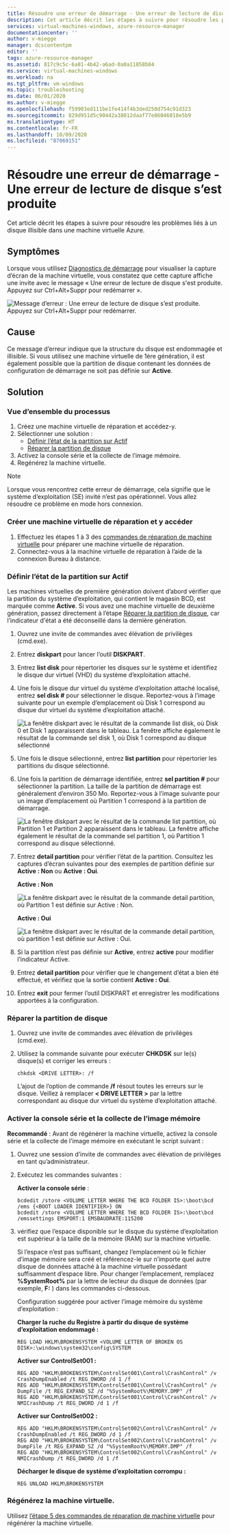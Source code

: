 ```yaml
---
title: Résoudre une erreur de démarrage - Une erreur de lecture de disque s’est produite
description: Cet article décrit les étapes à suivre pour résoudre les problèmes liés à un disque illisible dans une machine virtuelle Azure.
services: virtual-machines-windows, azure-resource-manager
documentationcenter: ''
author: v-miegge
manager: dcscontentpm
editor: ''
tags: azure-resource-manager
ms.assetid: 817c9c5c-6a81-4b42-a6ad-0a0a11858b84
ms.service: virtual-machines-windows
ms.workload: na
ms.tgt_pltfrm: vm-windows
ms.topic: troubleshooting
ms.date: 06/01/2020
ms.author: v-miegge
ms.openlocfilehash: f59903ed111be1fe414f4b3ded250d754c91d323
ms.sourcegitcommit: 829d951d5c90442a38012daaf77e86046018e5b9
ms.translationtype: HT
ms.contentlocale: fr-FR
ms.lasthandoff: 10/09/2020
ms.locfileid: "87069151"
---
```

# <a name="troubleshoot-boot-error---disk-read-error-occurred"></a>Résoudre une erreur de démarrage - Une erreur de lecture de disque s’est produite

Cet article décrit les étapes à suivre pour résoudre les problèmes liés à un disque illisible dans une machine virtuelle Azure.

## <a name="symptoms"></a>Symptômes

Lorsque vous utilisez [Diagnostics de démarrage](./boot-diagnostics.md) pour visualiser la capture d’écran de la machine virtuelle, vous constatez que cette capture affiche une invite avec le message « Une erreur de lecture de disque s'est produite. Appuyez sur Ctrl+Alt+Suppr pour redémarrer ».

   ![Message d’erreur : Une erreur de lecture de disque s’est produite. Appuyez sur Ctrl+Alt+Suppr pour redémarrer.](./media/disk-read-error-occurred/1.png)

## <a name="cause"></a>Cause

Ce message d’erreur indique que la structure du disque est endommagée et illisible. Si vous utilisez une machine virtuelle de 1ère génération, il est également possible que la partition de disque contenant les données de configuration de démarrage ne soit pas définie sur **Active**.

## <a name="solution"></a>Solution

### <a name="process-overview"></a>Vue d’ensemble du processus

1. Créez une machine virtuelle de réparation et accédez-y.
1. Sélectionner une solution :
   - [Définir l’état de la partition sur Actif](#set-partition-status-to-active)
   - [Réparer la partition de disque](#fix-the-disk-partition)
1. Activez la console série et la collecte de l’image mémoire.
1. Regénérez la machine virtuelle.

> [!NOTE]
> Lorsque vous rencontrez cette erreur de démarrage, cela signifie que le système d’exploitation (SE) invité n’est pas opérationnel. Vous allez résoudre ce problème en mode hors connexion.

### <a name="create-and-access-a-repair-vm"></a>Créer une machine virtuelle de réparation et y accéder

1. Effectuez les étapes 1 à 3 des [commandes de réparation de machine virtuelle](./repair-windows-vm-using-azure-virtual-machine-repair-commands.md) pour préparer une machine virtuelle de réparation.
1. Connectez-vous à la machine virtuelle de réparation à l’aide de la connexion Bureau à distance.

### <a name="set-partition-status-to-active"></a>Définir l’état de la partition sur Actif

Les machines virtuelles de première génération doivent d’abord vérifier que la partition du système d’exploitation, qui contient le magasin BCD, est marquée comme **Active**. Si vous avez une machine virtuelle de deuxième génération, passez directement à l’étape [Réparer la partition de disque](#fix-the-disk-partition), car l’indicateur d'état a été déconseillé dans la dernière génération.

1. Ouvrez une invite de commandes avec élévation de privilèges (cmd.exe).
1. Entrez **diskpart** pour lancer l’outil **DISKPART**.
1. Entrez **list disk** pour répertorier les disques sur le système et identifiez le disque dur virtuel (VHD) du système d’exploitation attaché.
1. Une fois le disque dur virtuel du système d’exploitation attaché localisé, entrez **sel disk #** pour sélectionner le disque. Reportez-vous à l’image suivante pour un exemple d’emplacement où Disk 1 correspond au disque dur virtuel du système d’exploitation attaché.

   ![La fenêtre diskpart avec le résultat de la commande **list disk**, où Disk 0 et Disk 1 apparaissent dans le tableau. La fenêtre affiche également le résultat de la commande **sel disk 1**, où Disk 1 correspond au disque sélectionné](./media/disk-read-error-occurred/2.png)

1. Une fois le disque sélectionné, entrez **list partition** pour répertorier les partitions du disque sélectionné.
1. Une fois la partition de démarrage identifiée, entrez **sel partition #** pour sélectionner la partition. La taille de la partition de démarrage est généralement d’environ 350 Mo.  Reportez-vous à l’image suivante pour un image d’emplacement où Partition 1 correspond à la partition de démarrage.

   ![La fenêtre diskpart avec le résultat de la commande **list partition**, où Partition 1 et Partition 2 apparaissent dans le tableau. La fenêtre affiche également le résultat de la commande **sel partition 1**, où Partition 1 correspond au disque sélectionné.](./media/disk-read-error-occurred/3.png)

1. Entrez **detail partition** pour vérifier l’état de la partition. Consultez les captures d’écran suivantes pour des exemples de partition définie sur **Active : Non** ou **Active : Oui**.

   **Active : Non**

   ![La fenêtre diskpart avec le résultat de la commande **detail partition**, où Partition 1 est définie sur **Active : Non**.](./media/disk-read-error-occurred/4.png)

   **Active : Oui**

   ![La fenêtre diskpart avec le résultat de la commande **detail partition**, où partition 1 est définie sur **Active : Oui**.](./media/disk-read-error-occurred/5.png)

1. Si la partition n’est pas définie sur **Active**, entrez **active** pour modifier l’indicateur Active.
1. Entrez **detail partition** pour vérifier que le changement d’état a bien été effectué, et vérifiez que la sortie contient **Active : Oui**. 
1. Entrez **exit** pour fermer l’outil DISKPART et enregistrer les modifications apportées à la configuration.

### <a name="fix-the-disk-partition"></a>Réparer la partition de disque

1. Ouvrez une invite de commandes avec élévation de privilèges (cmd.exe).
1. Utilisez la commande suivante pour exécuter **CHKDSK** sur le(s) disque(s) et corriger les erreurs :

   `chkdsk <DRIVE LETTER>: /f`

   L’ajout de l’option de commande **/f** résout toutes les erreurs sur le disque. Veillez à remplacer **< DRIVE LETTER >** par la lettre correspondant au disque dur virtuel du système d’exploitation attaché.

### <a name="enable-the-serial-console-and-memory-dump-collection"></a>Activer la console série et la collecte de l’image mémoire

**Recommandé** : Avant de régénérer la machine virtuelle, activez la console série et la collecte de l’image mémoire en exécutant le script suivant :

1. Ouvrez une session d’invite de commandes avec élévation de privilèges en tant qu’administrateur.
1. Exécutez les commandes suivantes :

   **Activer la console série** :
   
   ```
   bcdedit /store <VOLUME LETTER WHERE THE BCD FOLDER IS>:\boot\bcd /ems {<BOOT LOADER IDENTIFIER>} ON 
   bcdedit /store <VOLUME LETTER WHERE THE BCD FOLDER IS>:\boot\bcd /emssettings EMSPORT:1 EMSBAUDRATE:115200
   ```

1. vérifiez que l’espace disponible sur le disque du système d’exploitation est supérieur à la taille de la mémoire (RAM) sur la machine virtuelle.

   Si l’espace n’est pas suffisant, changez l’emplacement où le fichier d’image mémoire sera créé et référencez-le sur n’importe quel autre disque de données attaché à la machine virtuelle possédant suffisamment d’espace libre. Pour changer l’emplacement, remplacez **%SystemRoot%** par la lettre de lecteur du disque de données (par exemple, **F:** ) dans les commandes ci-dessous.

   Configuration suggérée pour activer l’image mémoire du système d’exploitation :

   **Charger la ruche du Registre à partir du disque de système d’exploitation endommagé :**

   ```
   REG LOAD HKLM\BROKENSYSTEM <VOLUME LETTER OF BROKEN OS DISK>:\windows\system32\config\SYSTEM
   ```

   **Activer sur ControlSet001 :**

   ```
   REG ADD "HKLM\BROKENSYSTEM\ControlSet001\Control\CrashControl" /v CrashDumpEnabled /t REG_DWORD /d 1 /f 
   REG ADD "HKLM\BROKENSYSTEM\ControlSet001\Control\CrashControl" /v DumpFile /t REG_EXPAND_SZ /d "%SystemRoot%\MEMORY.DMP" /f 
   REG ADD "HKLM\BROKENSYSTEM\ControlSet001\Control\CrashControl" /v NMICrashDump /t REG_DWORD /d 1 /f 
   ```

   **Activer sur ControlSet002 :**

   ```
   REG ADD "HKLM\BROKENSYSTEM\ControlSet002\Control\CrashControl" /v CrashDumpEnabled /t REG_DWORD /d 1 /f 
   REG ADD "HKLM\BROKENSYSTEM\ControlSet002\Control\CrashControl" /v DumpFile /t REG_EXPAND_SZ /d "%SystemRoot%\MEMORY.DMP" /f 
   REG ADD "HKLM\BROKENSYSTEM\ControlSet002\Control\CrashControl" /v NMICrashDump /t REG_DWORD /d 1 /f 
   ```

   **Décharger le disque de système d’exploitation corrompu :**

   ```
   REG UNLOAD HKLM\BROKENSYSTEM
   ```
   
### <a name="rebuild-the-vm"></a>Régénérez la machine virtuelle.

Utilisez [l’étape 5 des commandes de réparation de machine virtuelle](./repair-windows-vm-using-azure-virtual-machine-repair-commands.md#repair-process-example) pour régénérer la machine virtuelle.
